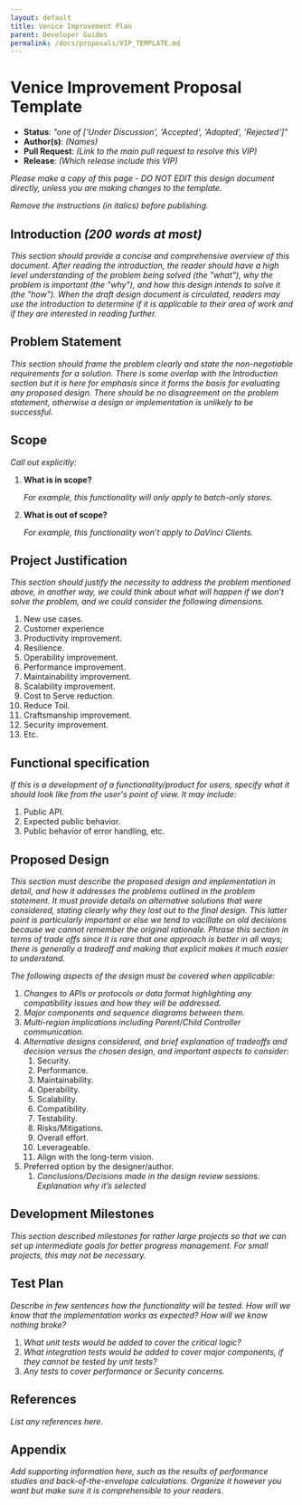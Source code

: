 ```yaml
---
layout: default
title: Venice Improvement Plan
parent: Developer Guides
permalink: /docs/proposals/VIP_TEMPLATE.md
---
```


# Venice Improvement Proposal Template

* **Status**: _"one of ['Under Discussion', 'Accepted', 'Adopted', 'Rejected']"_
* **Author(s)**: _(Names)_
* **Pull Request**: _(Link to the main pull request to resolve this VIP)_
* **Release**: _(Which release include this VIP)_

_Please make a copy of this page - DO NOT EDIT this design document directly, unless you are making 
changes to the template._

_Remove the instructions (in italics) before publishing._

## Introduction  _(200 words at most)_

_This section should provide a concise and comprehensive overview of this document. After reading the introduction, 
the reader should have a high level understanding of the problem being solved (the "what"), why the problem is 
important (the "why"), and how this design intends to solve it (the "how"). 
When the draft design document is circulated, readers may use the introduction to determine if it is 
applicable to their area of work and if they are interested in reading further._

## Problem Statement 

_This section should frame the problem clearly and state the non-negotiable requirements for a solution. 
There is some overlap with the Introduction section but it is here for emphasis since it forms the basis 
for evaluating any proposed design. There should be no disagreement on the problem statement, 
otherwise a design or implementation is unlikely to be successful._ 


## Scope

_Call out explicitly:_

1. **What is in scope?**

   _For example, this functionality will only apply to batch-only stores._

2. **What is out of scope?**

    _For example, this functionality won’t apply to DaVinci Clients._

## Project Justification

_This section should justify the necessity to address the problem mentioned above, in another way, 
we could think about what will happen if we don’t solve the problem, and we could consider the following dimensions._
1. New use cases.
2. Customer experience
3. Productivity improvement.
4. Resilience.
5. Operability improvement.
6. Performance improvement.
7. Maintainability improvement.
8. Scalability improvement.
9. Cost to Serve reduction.
10. Reduce Toil.
11. Craftsmanship improvement.
12. Security improvement.
13. Etc.

## Functional specification

_If this is a development of a functionality/product for users, specify what it should look like from the user's point of view.
It may include:_
1. Public API.
2. Expected public behavior.
3. Public behavior of error handling, etc.

## Proposed Design

_This section must describe the proposed design and implementation in detail, and how it 
addresses the problems outlined in the problem statement. It must provide details on alternative solutions 
that were considered, stating clearly why they lost out to the final design. This latter point is particularly 
important or else we tend to vacillate on old decisions because we cannot remember the original rationale. 
Phrase this section in terms of trade offs since it is rare that one approach is better in all ways; there is
generally a tradeoff and making that explicit makes it much easier to understand._

_The following aspects of the design must be covered when applicable:_

1. _Changes to APIs or protocols or data format highlighting any compatibility issues and how they will be addressed._
2. _Major components and sequence diagrams between them._
3. _Multi-region implications including Parent/Child Controller communication._
4. _Alternative designs considered, and brief explanation of tradeoffs and decision versus the chosen design, 
and important aspects to consider_:
   1. Security.
   2. Performance.
   3. Maintainability.
   4. Operability.
   5. Scalability.
   6. Compatibility.
   7. Testability.
   8. Risks/Mitigations.
   9. Overall effort.
   10. Leverageable.
   11. Align with the long-term vision.
5. Preferred option by the designer/author.
   1. _Conclusions/Decisions made in the design review sessions. Explanation why it’s selected_

## Development Milestones
_This section described milestones for rather large projects so that we can set up intermediate goals for 
better progress management.
For small projects, this may not be necessary._

## Test Plan

_Describe in few sentences how the functionality will be tested.
 How will we know that the implementation works as expected? How will we know nothing broke?_

1. _What unit tests would be added to cover the critical logic?_
2. _What integration tests would be added to cover major components, if they cannot be tested by unit tests?_
3. _Any tests to cover performance or Security concerns._


## References 

_List any references here._

## Appendix

_Add supporting information here, such as the results of performance studies and back-of-the-envelope calculations. 
Organize it however you want but make sure it is comprehensible to your readers._









